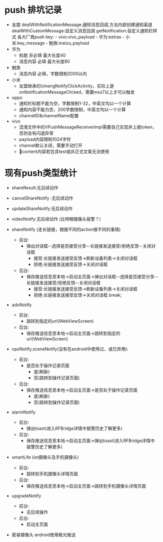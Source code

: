 # push 排坑记录
- 友盟
    dealWithNotificationMessage:通知消息回调,方法内部创建通知渠道
    dealWithCustomMessage:自定义消息回调
    getNotification:自定义通知栏样式
    各大厂商push key:
                    - vivo:vivo_payload
                    - 华为:extras
                    - 小米:key_message
                    - 魅族:meizu_payload
- 华为 
    - 标题 非必填 最大长度40
    - 消息内容 必填 最大长度80
- 魅族 
    - 消息内容 必填，字数限制2000以内
- 小米 
    - 友盟继承的UmengNotifyClickActivity，实际上是onNotificationMessageClicked，需要miui7以上才可以触发
- oppo 
    - 通知栏标题不能为空，字数限制1-32，中英文均以一个计算
    - 通知内容不能为空，200字数限制，中英文均以一个计算
    - channelID&channelName配置
- vivo 
    - 混淆文件中的VPushMessageReceiverImpl需要自己实现并上报token，否则会有闪退异常
    - payload内容限制1024字符 
    - channel默认关闭，需要手动打开
    - content内容若包含test或非正式文案无法使用







# 现有push类型统计
+ shareResult:无后续动作
+ cancelShareNotify :无后续动作
+ updateShareNotify:无后续动作
+ videoNotify:无后续动作 (比特眼摄像头报警？)

+ shareNotify (走长链接，根据不同的action做不同的事情)
	+ 前台:
		+ 弹出对话框--选择是否接受分享--长链接发送接受/拒绝反馈--关闭对话框
		  + 接受:长链接发送接受反馈->刷新设备列表->关闭对话框
		  + 拒绝:长链接发送接受反馈->关闭对话框
	+ 后台:
		+ 保存推送信息至本地->启动主页面->弹出对话框--选择是否接受分享--长链接发送接受/拒绝反馈--关闭对话框
		  + 接受:长链接发送接受反馈->刷新设备列表->关闭对话框
		  + 拒绝:长链接发送接受反馈->关闭对话框
	break;

+ advNotify
	+ 前台:
		+ 跳转到指定的url(WebViewScreen)
	+ 后台:
		+ 保存推送信息至本地->启动主页面->跳转到指定的url(WebViewScreen)


+ opsNotify,sceneNotify(没有在android中使用过，或已弃用):
	+ 前台:
		+ 是否处于操作记录页面
          + 是(刷新)
          + 否(跳转到操作记录页面)
	+ 后台:
		+ 保存推送信息至本地->启动主页面->是否处于操作记录页面
          + 是(刷新)
          + 否(跳转到操作记录页面)

+ alarmNotify
	+ 前台:
		+ 弹出toast(进入RFBridge详情中报警历史了解更多)
	+ 后台:
		+ 保存推送信息至本地->启动主页面->弹出toast(进入RFBridge详情中报警历史了解更多)

+ smartLife (iot摄像头及手机摄像头)
	+ 前台:
		+ 跳转到手机摄像头详情页面
	+ 后台:
		+ 保存推送信息至本地->启动主页面->跳转到手机摄像头详情页面

+ upgradeNotify
	+ 前台:
		+ 无后续操作
	+ 后台:
		+ 启动主页面

		
+ 密睿摄像头 android使用极光推送